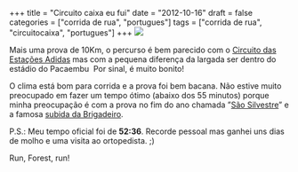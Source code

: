 +++
title = "Circuito caixa eu fui"
date = "2012-10-16"
draft = false
categories = ["corrida de rua", "portugues"]
tags = ["corrida de rua", "circuitocaixa", "portugues"]
+++
![](https://www.circuitocaixa.com.br/images/logoHome.png)

Mais uma prova de 10Km, o percurso é bem parecido com o [Circuito das
Estações Adidas](https://circuitodasestacoes.com.br/) mas com a pequena
diferença da largada ser dentro do estádio do Pacaembu  Por sinal, é
muito bonito!

O clima está bom para corrida e a prova foi bem bacana. Não estive muito
preocupado em fazer um tempo ótimo (abaixo dos 55 minutos) porque minha
preocupação é com a prova no fim do ano chamada ”[São Silvestre](https://www.saosilvestre.com.br/)” e a famosa [subida da Brigadeiro](https://www.webrun.com.br/corridasderua/n/sao-silvestre-dicas-para-encarar-a-temida-subida-da-brigadeiro/10341).

P.S.: Meu tempo oficial foi de **52:36**. Recorde pessoal mas ganhei uns
dias de molho e uma visita ao ortopedista. ;)

Run, Forest, run!
